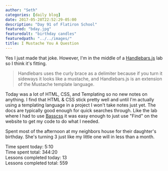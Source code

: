 ```yaml
---
author: "Seth"
categories: [daily blog]
date: 2017-05-28T22:52:29-05:00
description: "Day 91 of Flatiron School"
featured: "bday.jpg"
featuredalt: "birthday candles"
featuredpath: "../../images/"
title: I Mustache You A Question
---
```


Yes I just made that joke. However, I'm in the middle of a [Handlebars.js][1] lab so I think it's fitting.

>Handlebars uses the curly brace as a delimiter because if you turn it
sideways it looks like a mustache, and Handlebars.js is an extension of
the Mustache template language.

Today was a lot of HTML, CSS, and Templating so no new notes on anything. I find that HTML & CSS stick pretty well and until I'm actually using a templating language in a project I won't take notes just yet. The docs are typically good enough for quick searches through. Like the lab where I had to use [Basscss][2] it was easy enough to just use "Find" on the website to get my code to do what I needed.

Spent most of the afternoon at my neighbors house for their daughter's birthday. She's turning 3 just like my little one will in less than a month.

Time spent today: 5:10  
Time spent total: 344:20  
Lessons completed today: 13  
Lessons completed total: 559

  [1]:http://handlebarsjs.com
  [2]:http://basscss.com
